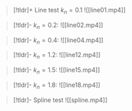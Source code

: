 > [!tldr]+ Line test $k_{n} = 0.1$
![[line01.mp4]]

> [!tldr]- $k_{n} = 0.2$:
![[line02.mp4]]

> [!tldr]- $k_{n} = 0.4$:
![[line04.mp4]]

> [!tldr]- $k_{n} = 1.2$:
![[line12.mp4]]

> [!tldr]- $k_{n} = 1.5$:
![[line15.mp4]]

> [!tldr]- $k_{n} = 1.8$:
![[line18.mp4]]

> [!tldr]- Spline test
> ![[spline.mp4]]